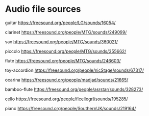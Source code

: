 # Audio file sources

guitar
https://freesound.org/people/LG/sounds/16054/

clarinet
https://freesound.org/people/MTG/sounds/249099/

sax
https://freesound.org/people/MTG/sounds/360021/

piccolo
https://freesound.org/people/MTG/sounds/355662/

flute
https://freesound.org/people/MTG/sounds/246603/

toy-accordion
https://freesound.org/people/nicStage/sounds/67317/

ocarina
https://freesound.org/people/madjad/sounds/21665/

bamboo-flute
https://freesound.org/people/asrstar/sounds/328273/

cello
https://freesound.org/people/flcellogrl/sounds/195285/

piano
https://freesound.org/people/SouthernUK/sounds/219164/


